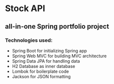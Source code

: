 # Stock API
## all-in-one Spring portfolio project
### Technologies used:
- Spring Boot for initializing Spring app
- Spring Web MVC for building MVC architecture
- Spring Data JPA for handling data
- H2 Database as inner database
- Lombok for boilerplate code
- Jackson for JSON formatting